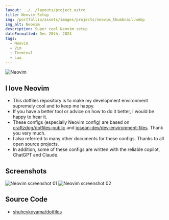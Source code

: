```yaml
---
layout: ../../layouts/project.astro
title: Neovim Setup
img: /portfollio/assets/images/projects/neovim_thumbnail.webp
img_alt: Neovim
description: Super cool Neovim setup
dateFormatted: Dec 20th, 2024
tags:
  - Neovim
  - Vim
  - Terminal
  - Lua
---
```


![Neovim](/portfolio/assets/images/projects/neovim_thumbnail.webp)

## I love Neovim

- This dotfiles repository is to make my development environment supremely cool and to keep me happy.
- If you have a better tool or advice on how to do it better, I would be happy to hear it.
- These configs (especially Neovim config) are based on [craftzdog/dotfiles-public](https://github.com/craftzdog/dotfiles-public) and [josean-dev/dev-environment-files](https://github.com/josean-dev/dev-environment-files). Thank you very much.
- I also referred to many other documents for these configs. Thanks to all open source projects.
- In addition, some of these configs are written with the reliable copilot, ChatGPT and Claude.

## Screenshots

![Neovim screenshot 01](/portfolio/assets/images/projects/neovim_screenshot_01.webp)
![Neovim screenshot 02](/portfolio/assets/images/projects/neovim_screenshot_02.webp)

## Source Code

- [shuheykoyama/dotfiles](https://github.com/shuheykoyama/dotfiles)
